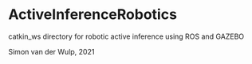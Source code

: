# ActiveInferenceRobotics

catkin_ws directory for robotic active inference using ROS and GAZEBO

Simon van der Wulp, 2021
